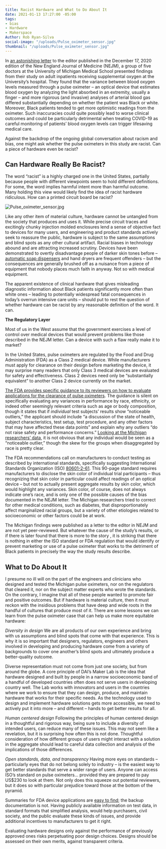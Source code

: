 ```yaml
---
title: Racist Hardware and What to Do About It
date: 2021-01-13 17:27:00 -05:00
tags:
- bias
- Hardware
- Makerspace
Author: Rob Ryan-Silva
social-image: "/uploads/Pulse_oximeter_sensor.jpg"
thumbnail: "/uploads/Pulse_oximeter_sensor.jpg"
---
```


In [an astonishing letter](https://www.nejm.org/doi/full/10.1056/NEJMc2029240) to the editor published in the December 17, 2020 edition of the New England Journal of Medicine (NEJM), a group of five doctors at the University of Michigan Medical School presented findings from their study on adult inpatients receiving supplemental oxygen at the University’s hospital. They found that the variance between blood oxygen levels measured through a pulse oximeter – an optical device that estimates blood oxygen by analyzing the light absorbed in an extremity, usually a finger – and more rigorous (and invasive) analyses of arterial blood gas differed substantially depending on whether the patient was Black or white. Moreover, Black patients tended to get more optimistic readings from the oximeter. Such inaccuracies could quite possibly lead to worse clinical outcomes and could be particularly detrimental when treating COVID-19 as careful monitoring of patients’ blood oxygen levels can trigger lifesaving medical care.

Against the backdrop of the ongoing global conversation about racism and bias, one might ask whether the pulse oximeters in this study are racist. Can a piece of hardware even be racist?

<!--more-->

## Can Hardware Really Be Racist?

The word “racist” is a highly charged one in the United States, partially because people with different viewpoints seem to hold different definitions. For some, the word implies harmful intent more than harmful outcome. Many holding this view would likely find the idea of racist hardware ridiculous. How can a printed circuit board be racist?

![Pulse_oximeter_sensor.jpg](/uploads/Pulse_oximeter_sensor.jpg)

Like any other item of material culture, hardware cannot be untangled from the society that produces and uses it. While precise circuit traces and excitingly chunky injection molded enclosures lend a sense of objective fact to devices for many users, and engineering and product standards actively seek to reassure the public, hardware is subject to the same assumptions and blind spots as any other cultural artifact. Racial biases in technology abound and are attracting increased scrutiny. Devices have been demonstrated to overtly disadvantage people of darker skin tones before – [automatic soap dispensers](https://gizmodo.com/why-cant-this-soap-dispenser-identify-dark-skin-1797931773) and hand dryers are frequent offenders – but the consequences are generally brushed off as a nuisance from a piece of equipment that nobody places much faith in anyway. Not so with medical equipment.

The apparent existence of clinical hardware that gives misleading diagnostic information about Black patients significantly more often than white ones – leading to potentially widespread fatal consequences in today’s overrun intensive care units – should put to rest the question of whether hardware can be racist by any reasonable definition of the word. It can.

**The Regulatory Layer**

Most of us in the West assume that the government exercises a level of control over medical devices that would prevent problems like those described in the NEJM letter. Can a device with such a flaw really make it to market?

In the United States, pulse oximeters are regulated by the Food and Drug Administration (FDA) as a Class 2 medical device. While manufacturers must apply for clearance on their design before marketing the device, it may surprise many readers that only Class 3 medical devices are evaluated for safety and effectiveness. Class 2 devices need only be “substantially equivalent” to another Class 2 device currently on the market.

[The FDA provides specific guidance to its reviewers on how to evaluate applications for the clearance of pulse oximeters](https://www.fda.gov/regulatory-information/search-fda-guidance-documents/pulse-oximeters-premarket-notification-submissions-510ks-guidance-industry-and-food-and-drug). The guidance is silent on specifically evaluating any variances in performance by race, ethnicity, or indeed other seemingly relevant criteria such as age or body composition, though it states that if *individual* test subjects’ results show “noticeable outliers,” the applicant should include “a discussion of the state of health, subject characteristics, test setup, test procedure, and any other factors that may have affected these data points” and explain why any outliers “do not raise safety and performance concerns.” [Looking at the Michigan researchers’ data](https://www.nejm.org/na101/home/literatum/publisher/mms/journals/content/nejm/2020/nejm_2020.383.issue-25/nejmc2029240/20201214/images/img_xlarge/nejmc2029240_f1.jpeg), it is not obvious that any individual would be seen as a “noticeable outlier,” though the skew for the groups when disaggregated by race is pretty clear.

The FDA recommendations call on manufacturers to conduct testing as described by international standards, specifically suggesting International Standards Organization (ISO) [80601-2-61](https://www.iso.org/standard/67963.html). This 90-page standard requires manufacturers to disclose the skin color of individual trial participants – thus recognizing that skin color in particular could affect readings of an optical device – but not to actually present aggregate results by skin color, which would highlight any variances. Skin color, of course, does not always indicate one’s race, and is only one of the possible causes of the bias documented in the NEJM letter. The Michigan researchers tried to correct for other medical conditions, such as diabetes, that disproportionately affect marginalized racial groups, but a variety of other etiologies related to socioeconomic or other factors could be at work.

The Michigan findings were published as a letter to the editor in NEJM and are not yet peer-reviewed. But whatever the cause of the study’s results, or if there is later found that there is more to the story , it is striking that there is nothing in either the ISO standard or FDA regulation that would identify or prevent marketing or use of a pulse oximeter that works to the detriment of Black patients in precisely the way the study results describe.

## What to Do About It

I presume no ill will on the part of the engineers and clinicians who designed and tested the Michigan pulse oximeters, nor on the regulators that cleared it, nor on the subject matter experts who wrote the standards. On the contrary, I imagine that all of these people wanted to promote fair and positive outcomes. But if hardware is material culture, then it must reckon with the insidious problems that have deep and wide roots in the handful of cultures that produce most of it. There are some lessons we can learn from the pulse oximeter case that can help us make more equitable hardware:

*Diversity in design*
We are all products of our own experience and bring with us assumptions and blind spots that come with that experience. This is why it is so important that designers, regulators, engineers and others involved in developing and producing hardware come from a variety of backgrounds to cover one another’s blind spots and ultimately produce a better-quality outcome.

Diverse representation must not come from just one society, but from around the globe. A core principle of DAI’s Maker Lab is the idea that hardware designed and built by people in a narrow socioeconomic band of a handful of developed countries often does not serve users in developing country  well. The Lab works with innovators and users in the countries where we work to ensure that they can design, produce, and maintain hardware that works for their specific needs. As the technology used to design and implement hardware solutions gets more accessible, we need to actively put it into more – and different – hands to get better results for all.

*Human centered design*
Following the principles of human centered design in a thoughtful and rigorous way, being sure to include a diversity of intended users, can reduce many of these issues. This may not seem like a revelation, but it is surprising how often this is not done. Thoughtful consideration of how different groups of users might interact with a solution in the aggregate should lead to careful data collection and analysis of the implications of those differences.

*Open standards, data, and transparency*
Having more eyes on standards – particularly eyes that do not belong solely to industry – is the easiest way to get better standards that serve a wider range of users. Anyone can access ISO’s standard on pulse oximeters… provided they are prepared to pay US$230 to look at them. Not only does this squeeze out potential reviewers, but it does so with particular prejudice toward those at the bottom of the pyramid.

Summaries for FDA device applications are [easy to find](https://www.accessdata.fda.gov/scripts/cdrh/cfdocs/cfPMN/pmn.cfm); the backup documentation is not. Having publicly available information on test data, in standard formats that simplified analysis, would help purchasers, civil society, and the public evaluate these kinds of issues, and provide additional incentives to manufacturers to get it right.

Evaluating hardware designs only against the performance of previously approved ones risks perpetuating poor design choices. Designs should be assessed on their own merits, against transparent criteria.
